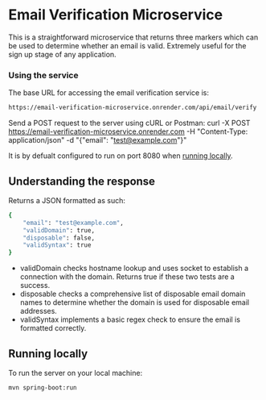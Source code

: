 # Email Verification Microservice  

This is a straightforward microservice that returns three markers which can be used to determine whether an email is valid. Extremely useful for the sign up stage of any application.




### Using the service
The base URL for accessing the email verification service is:
```sh
https://email-verification-microservice.onrender.com/api/email/verify
```

Send a POST request to the server using cURL or Postman:
curl -X POST https://email-verification-microservice.onrender.com -H "Content-Type: application/json" -d "{\"email\": \"test@example.com\"}"

It is by defualt configured to run on port 8080 when [running locally](#running-locally).

## Understanding the response
Returns a JSON formatted as such:
```sh
{
    "email": "test@example.com",
    "validDomain": true,
    "disposable": false,
    "validSyntax": true
}
```

- validDomain checks hostname lookup and uses socket to establish a connection with the domain. Returns true if these two tests are a success.
- disposable checks a comprehensive list of disposable email domain names to determine whether the domain is used for disposable email addresses.
- validSyntax implements a basic regex check to ensure the email is formatted correctly.




## Running locally
To run the server on your local machine:
```sh
mvn spring-boot:run
```

